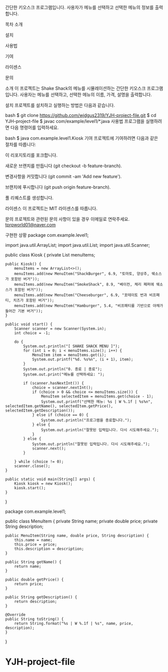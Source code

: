 간단한 키오스크 프로그램입니다. 사용자가 메뉴를 선택하고 선택한 메뉴의 정보를 출력합니다.

목차
소개

설치

사용법

기여

라이센스

문의

소개
이 프로젝트는 Shake Shack의 메뉴를 시뮬레이션하는 간단한 키오스크 프로그램입니다. 사용자는 메뉴를 선택하고, 선택한 메뉴의 이름, 가격, 설명을 출력합니다.

설치
프로젝트를 설치하고 실행하는 방법은 다음과 같습니다.

bash
$ git clone https://github.com/wjdgus2319/YJH-project-file.git
$ cd YJH-project-file
$ javac com/example/level1/*.java
사용법
프로그램을 실행하려면 다음 명령어를 입력하세요.

bash
$ java com.example.level1.Kiosk
기여
프로젝트에 기여하려면 다음과 같은 절차를 따릅니다:

이 리포지토리를 포크합니다.

새로운 브랜치를 만듭니다 (git checkout -b feature-branch).

변경사항을 커밋합니다 (git commit -am 'Add new feature').

브랜치에 푸시합니다 (git push origin feature-branch).

풀 리퀘스트를 생성합니다.

라이센스
이 프로젝트는 MIT 라이센스를 따릅니다.

문의
프로젝트와 관련된 문의 사항이 있을 경우 이메일로 연락주세요. tprpworld01@naver.com

구현한 상황 
package com.example.level1;

import java.util.ArrayList;
import java.util.List;
import java.util.Scanner;

public class Kiosk {
    private List<MenuItem> menuItems;

    public Kiosk() {
        menuItems = new ArrayList<>();
        menuItems.add(new MenuItem("ShackBurger", 6.9, "토마토, 양상추, 쉑소스가 포함된 버거"));
        menuItems.add(new MenuItem("SmokeShack", 8.9, "베이컨, 체리 페퍼에 쉑소스가 포함된 버거"));
        menuItems.add(new MenuItem("Cheeseburger", 6.9, "포테이토 번과 비프패티, 치즈가 포함된 버거"));
        menuItems.add(new MenuItem("Hamburger", 5.4, "비프패티를 기반으로 야채가 들어간 기본 버거"));
    }

    public void start() {
        Scanner scanner = new Scanner(System.in);
        int choice = -1;

        do {
            System.out.println("[ SHAKE SHACK MENU ]");
            for (int i = 0; i < menuItems.size(); i++) {
                MenuItem item = menuItems.get(i);
                System.out.printf("%d. %s%n", (i + 1), item);
            }
            System.out.println("0. 종료 | 종료");
            System.out.print("메뉴를 선택하세요: ");

            if (scanner.hasNextInt()) {
                choice = scanner.nextInt();
                if (choice > 0 && choice <= menuItems.size()) {
                    MenuItem selectedItem = menuItems.get(choice - 1);
                    System.out.printf("선택한 메뉴: %s | W %.1f | %s%n", selectedItem.getName(), selectedItem.getPrice(), selectedItem.getDescription());
                } else if (choice == 0) {
                    System.out.println("프로그램을 종료합니다.");
                } else {
                    System.out.println("잘못된 입력입니다. 다시 시도해주세요.");
                }
            } else {
                System.out.println("잘못된 입력입니다. 다시 시도해주세요.");
                scanner.next();
            }

        } while (choice != 0);
        scanner.close();
    }

    public static void main(String[] args) {
        Kiosk kiosk = new Kiosk();
        kiosk.start();
    }
}

package com.example.level1;

public class MenuItem {
    private String name;
    private double price;
    private String description;

    public MenuItem(String name, double price, String description) {
        this.name = name;
        this.price = price;
        this.description = description;
    }

    public String getName() {
        return name;
    }

    public double getPrice() {
        return price;
    }

    public String getDescription() {
        return description;
    }

    @Override
    public String toString() {
        return String.format("%s | W %.1f | %s", name, price, description);
    }
}


# YJH-project-file
